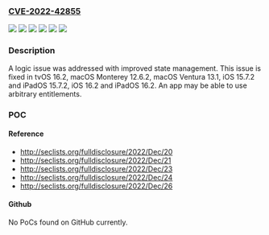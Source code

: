 ### [CVE-2022-42855](https://cve.mitre.org/cgi-bin/cvename.cgi?name=CVE-2022-42855)
![](https://img.shields.io/static/v1?label=Product&message=tvOS&color=blue)
![](https://img.shields.io/static/v1?label=Version&message=%3C%2012.6%20&color=brighgreen)
![](https://img.shields.io/static/v1?label=Version&message=%3C%2013.1%20&color=brighgreen)
![](https://img.shields.io/static/v1?label=Version&message=%3C%2015.7%20&color=brighgreen)
![](https://img.shields.io/static/v1?label=Version&message=%3C%2016.2%20&color=brighgreen)
![](https://img.shields.io/static/v1?label=Vulnerability&message=An%20app%20may%20be%20able%20to%20use%20arbitrary%20entitlements&color=brighgreen)

### Description

A logic issue was addressed with improved state management. This issue is fixed in tvOS 16.2, macOS Monterey 12.6.2, macOS Ventura 13.1, iOS 15.7.2 and iPadOS 15.7.2, iOS 16.2 and iPadOS 16.2. An app may be able to use arbitrary entitlements.

### POC

#### Reference
- http://seclists.org/fulldisclosure/2022/Dec/20
- http://seclists.org/fulldisclosure/2022/Dec/21
- http://seclists.org/fulldisclosure/2022/Dec/23
- http://seclists.org/fulldisclosure/2022/Dec/24
- http://seclists.org/fulldisclosure/2022/Dec/26

#### Github
No PoCs found on GitHub currently.


